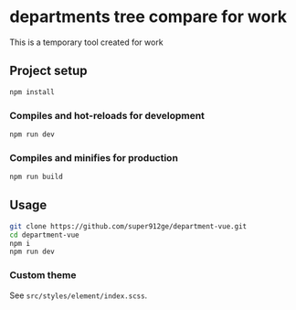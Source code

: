 # departments tree compare for work

This is a temporary tool created for work

## Project setup

```bash
npm install
```

### Compiles and hot-reloads for development

```bash
npm run dev
```

### Compiles and minifies for production

```bash
npm run build
```

## Usage

```bash
git clone https://github.com/super912ge/department-vue.git
cd department-vue
npm i
npm run dev
```

### Custom theme

See `src/styles/element/index.scss`.
